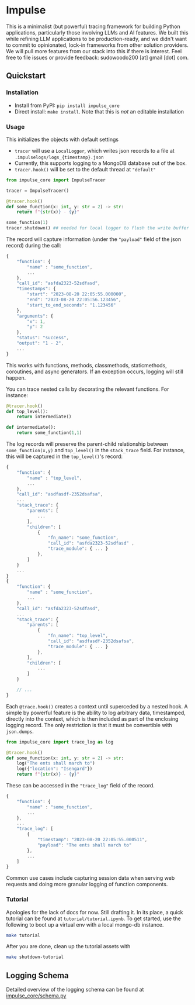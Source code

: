 # Impulse

This is a minimalist (but powerful) tracing framework for building Python applications, particularly those involving LLMs and AI features. We built this while refining LLM applications to be production-ready, and we didn't want to commit to opinionated, lock-in frameworks from other solution providers. We will pull more features from our stack into this if there is interest. Feel free to file issues or provide feedback: sudowoodo200 [at] gmail [dot] com. 

## Quickstart

### Installation
 - Install from PyPI: `pip install impulse_core`
 - Direct install: `make install`. Note that this is _not_ an editable installation

### Usage

This initializes the objects with default settings

 - `tracer` will use a `LocalLogger`, which writes json records to a file at `.impulselogs/logs_{timestamp}.json`
 - Currently, this supports logging to a MongoDB database out of the box.
 - `tracer.hook()` will be set to the default thread at `"default"`

```python
from impulse_core import ImpulseTracer

tracer = ImpulseTracer()

@tracer.hook()
def some_function(x: int, y: str = 2) -> str:
    return f"{str(x)} - {y}"

some_function(1)
tracer.shutdown() ## needed for local logger to flush the write buffer
```
The record will capture information (under the `"payload"` field of the json record) during the call:
```javascript
{
    "function": {
        "name" : "some_function",
        ...
    },
    "call_id": "asfda2323-52sdfasd",
    "timestamps": {
        "start": "2023-08-20 22:05:55.000000",
        "end": "2023-08-20 22:05:56.123456",
        "start_to_end_seconds": "1.123456"
    },
    "arguments": {
        "x": 1,
        "y": 2
    },
    "status": "success",
    "output": "1 - 2",
    ...
}
```

This works with functions, methods, classmethods, staticmethods, coroutines, and async generators. If an exception occurs, logging will still happen.

You can trace nested calls by decorating the relevant functions. For instance:

```python
@tracer.hook()
def top_level():
    return intermediate()

def intermediate():
    return some_function(1,1)
```

The log records will preserve the parent-child relationship between `some_function(x,y)` and `top_level()` in the `stack_trace` field. For instance, this will be captured in the `top_level()`'s record:

```javascript
{
    "function": {
        "name" : "top_level",
        ...
    },
    "call_id": "asdfasdf-2352dsafsa",
    ...
    "stack_trace": {
        "parents": [
            ...
        ],
        "children": [
            {
                "fn_name": "some_function",
                "call_id": "asfda2323-52sdfasd" ,
                "trace_module": { ... }
            },
        ]
    }
    ...
}
{
    "function": {
        "name" : "some_function",
        ...
    },
    "call_id": "asfda2323-52sdfasd",
    ...
    "stack_trace": {
        "parents": [
            {
                "fn_name": "top_level",
                "call_id": "asdfasdf-2352dsafsa",
                "trace_module": { ... }
            },
        ],
        "children": [
            ...
        ]
    }

    // ...
}
```

Each `@trace.hook()` creates a context until superceded by a nested hook. A simple by powerful feature is the ability to log arbitrary data, timestamped, directly into the context, which is then included as part of the enclosing logging record. The only restriction is that it must be convertible with `json.dumps`.

```python
from impulse_core import trace_log as log

@tracer.hook()
def some_function(x: int, y: str = 2) -> str:
    log("The ents shall march to")
    log({"location": "Isengard"})
    return f"{str(x)} - {y}"
```

These can be accessed in the `"trace_log"` field of the record.

```javascript
{
    "function": {
        "name" : "some_function",
        ...
    },
    ...
    "trace_log": [
        {
            "timestamp": "2023-08-20 22:05:55.000511",
            "payload": "The ents shall march to"
        },
        ...
    ]
}
```

Common use cases include capturing session data when serving web requests and doing more granular logging of function components.

### Tutorial

Apologies for the lack of docs for now. Still drafting it. In its place, a quick tutorial can be found at `tutorial/tutorial.ipynb`. To get started, use the following to boot up a virtual env with a local mongo-db instance.

```bash
make tutorial
```

After you are done, clean up the tutorial assets with
```bash
make shutdown-tutorial
```

## Logging Schema
Detailed overview of the logging schema can be found at [impulse_core/schema.py](./impulse_core/schema.py)